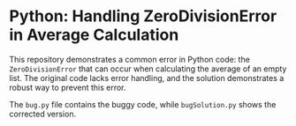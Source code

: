 # Python: Handling ZeroDivisionError in Average Calculation

This repository demonstrates a common error in Python code: the `ZeroDivisionError` that can occur when calculating the average of an empty list.  The original code lacks error handling, and the solution demonstrates a robust way to prevent this error. 

The `bug.py` file contains the buggy code, while `bugSolution.py` shows the corrected version.